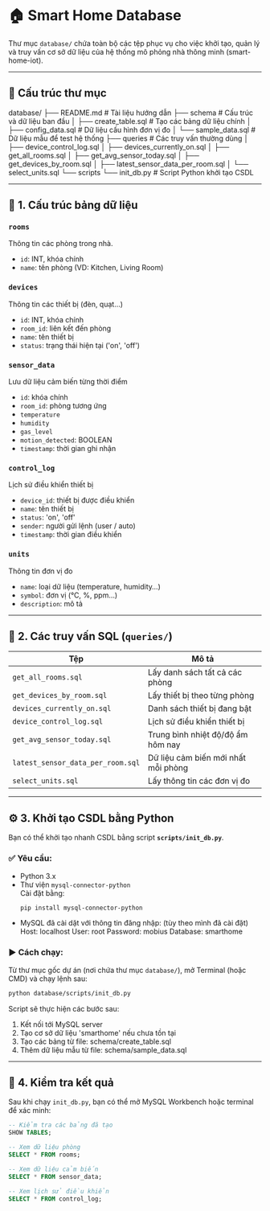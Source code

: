 # 🏠 Smart Home Database

Thư mục `database/` chứa toàn bộ các tệp phục vụ cho việc khởi tạo, quản lý và truy vấn cơ sở dữ liệu của hệ thống mô phỏng nhà thông minh (smart-home-iot).

---

## 📁 Cấu trúc thư mục

database/
├── README.md                               # Tài liệu hướng dẫn
├── schema                                  # Cấu trúc và dữ liệu ban đầu
│   ├── create_table.sql                    # Tạo các bảng dữ liệu chính
│   ├── config_data.sql                     # Dữ liệu cấu hình đơn vị đo
│   └── sample_data.sql                     # Dữ liệu mẫu để test hệ thống
├── queries                                 # Các truy vấn thường dùng
│   ├── device_control_log.sql
│   ├── devices_currently_on.sql
│   ├── get_all_rooms.sql
│   ├── get_avg_sensor_today.sql
│   ├── get_devices_by_room.sql
│   ├── latest_sensor_data_per_room.sql
│   └── select_units.sql
└── scripts
    └── init_db.py                          # Script Python khởi tạo CSDL


---

## 🧱 1. Cấu trúc bảng dữ liệu

### `rooms`  
Thông tin các phòng trong nhà.  
- `id`:                 INT, khóa chính  
- `name`:               tên phòng (VD: Kitchen, Living Room)

### `devices`  
Thông tin các thiết bị (đèn, quạt...)  
- `id`:                 INT, khóa chính  
- `room_id`:            liên kết đến phòng  
- `name`:               tên thiết bị  
- `status`:             trạng thái hiện tại ('on', 'off')

### `sensor_data`  
Lưu dữ liệu cảm biến từng thời điểm  
- `id`:                 khóa chính  
- `room_id`:            phòng tương ứng  
- `temperature`
- `humidity`
- `gas_level`  
- `motion_detected`:    BOOLEAN  
- `timestamp`:          thời gian ghi nhận

### `control_log`  
Lịch sử điều khiển thiết bị  
- `device_id`:          thiết bị được điều khiển  
- `name`:               tên thiết bị  
- `status`:             'on', 'off'  
- `sender`:             người gửi lệnh (user / auto)  
- `timestamp`:          thời gian điều khiển

### `units`  
Thông tin đơn vị đo  
- `name`:               loại dữ liệu (temperature, humidity…)  
- `symbol`:             đơn vị (°C, %, ppm…)  
- `description`:        mô tả

---

## 📜 2. Các truy vấn SQL (`queries/`)

|               Tệp                 |               Mô tả                   |
|-----------------------------------|---------------------------------------|
| `get_all_rooms.sql`               | Lấy danh sách tất cả các phòng        |
| `get_devices_by_room.sql`         | Lấy thiết bị theo từng phòng          |
| `devices_currently_on.sql`        | Danh sách thiết bị đang bật           |
| `device_control_log.sql`          | Lịch sử điều khiển thiết bị           |
| `get_avg_sensor_today.sql`        | Trung bình nhiệt độ/độ ẩm hôm nay     |
| `latest_sensor_data_per_room.sql` | Dữ liệu cảm biến mới nhất mỗi phòng   |
| `select_units.sql`                | Lấy thông tin các đơn vị đo           |

---

## ⚙️ 3. Khởi tạo CSDL bằng Python

Bạn có thể khởi tạo nhanh CSDL bằng script **`scripts/init_db.py`**.

### ✅ Yêu cầu:
- Python 3.x
- Thư viện `mysql-connector-python`  
  Cài đặt bằng:
  ```bash
  pip install mysql-connector-python
  ```
- MySQL đã cài dặt với thông tin đăng nhập: (tùy theo mình đã cài đặt)
  Host:             localhost
  User:             root
  Password:         mobius
  Database:         smarthome


### ▶️ Cách chạy:

Từ thư mục gốc dự án (nơi chứa thư mục `database/`), mở Terminal (hoặc CMD) và chạy lệnh sau:

```bash
python database/scripts/init_db.py
```
Script sẽ thực hiện các bước sau:
1. Kết nối tới MySQL server
2. Tạo cơ sở dữ liệu 'smarthome' nếu chưa tồn tại
3. Tạo các bảng từ file: schema/create_table.sql
4. Thêm dữ liệu mẫu từ file: schema/sample_data.sql

---

## 🧪 4. Kiểm tra kết quả

Sau khi chạy `init_db.py`, bạn có thể mở MySQL Workbench hoặc terminal để xác minh:

```sql
-- Kiểm tra các bảng đã tạo
SHOW TABLES;

-- Xem dữ liệu phòng
SELECT * FROM rooms;

-- Xem dữ liệu cảm biến
SELECT * FROM sensor_data;

-- Xem lịch sử điều khiển
SELECT * FROM control_log;
